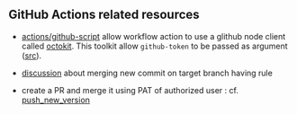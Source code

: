 ## GitHub Actions related resources

- [actions/github-script](https://github.com/actions/github-script) allow workflow action to use a glithub node client called [octokit](https://octokit.github.io/rest.js/v21/#usage). This toolkit allow `github-token` to be passed as argument ([src](https://github.com/actions/github-script/blob/main/src/main.ts#L27)).

- [discussion](https://github.com/orgs/community/discussions/25305) about merging new commit on target branch having rule
- create a PR and merge it using PAT of authorized user : cf. [push_new_version](./push_new_version.yml)
